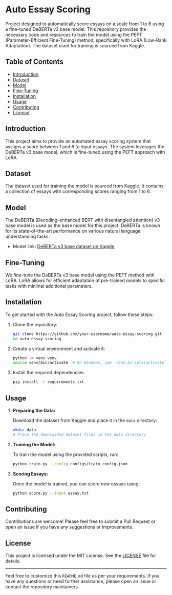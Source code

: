 # Auto Essay Scoring

Project designed to automatically score essays on a scale from 1 to 6 using a fine-tuned DeBERTa v3 base model. This repository provides the necessary code and resources to train the model using the PEFT (Parameter-Efficient Fine-Tuning) method, specifically with LoRA (Low-Rank Adaptation). The dataset used for training is sourced from Kaggle.

## Table of Contents

- [Introduction](#introduction)
- [Dataset](#dataset)
- [Model](#model)
- [Fine-Tuning](#fine-tuning)
- [Installation](#installation)
- [Usage](#usage)
- [Contributing](#contributing)
- [License](#license)

## Introduction

This project aims to provide an automated essay scoring system that assigns a score between 1 and 6 to input essays. The system leverages the DeBERTa v3 base model, which is fine-tuned using the PEFT approach with LoRA.

## Dataset

The dataset used for training the model is sourced from Kaggle. It contains a collection of essays with corresponding scores ranging from 1 to 6.

## Model

The DeBERTa (Decoding-enhanced BERT with disentangled attention) v3 base model is used as the base model for this project. DeBERTa is known for its state-of-the-art performance on various natural language understanding tasks.

- Model link: [DeBERTa v3 base dataset on Kaggle](https://www.kaggle.com/datasets/jonathanchan/deberta-v3-base)

## Fine-Tuning

We fine-tune the DeBERTa v3 base model using the PEFT method with LoRA. LoRA allows for efficient adaptation of pre-trained models to specific tasks with minimal additional parameters.

## Installation

To get started with the Auto Essay Scoring project, follow these steps:

1. Clone the repository:
    ```bash
    git clone https://github.com/your-username/auto-essay-scoring.git
    cd auto-essay-scoring
    ```

2. Create a virtual environment and activate it:
    ```bash
    python -m venv venv
    source venv/bin/activate  # On Windows, use `venv\Scripts\activate`
    ```

3. Install the required dependencies:
    ```bash
    pip install -r requirements.txt
    ```

## Usage

1. **Preparing the Data:**

    Download the dataset from Kaggle and place it in the `data` directory:
    ```bash
    mkdir data
    # Place the downloaded dataset files in the data directory
    ```

2. **Training the Model:**

    To train the model using the provided scripts, run:
    ```bash
    python train.py --config configs/train_config.json
    ```

3. **Scoring Essays:**

    Once the model is trained, you can score new essays using:
    ```bash
    python score.py --input essay.txt
    ```

## Contributing

Contributions are welcome! Please feel free to submit a Pull Request or open an issue if you have any suggestions or improvements.

## License

This project is licensed under the MIT License. See the [LICENSE](LICENSE) file for details.

---

Feel free to customize this `README.md` file as per your requirements. If you have any questions or need further assistance, please open an issue or contact the repository maintainers.
